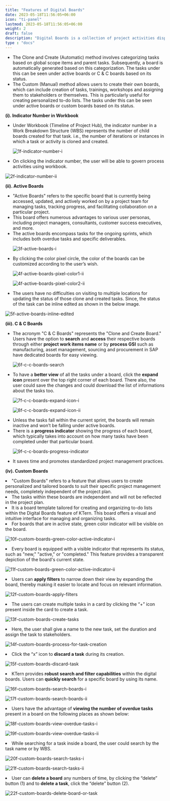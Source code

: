 ```yaml
---
title: "Features of Digital Boards"
date: 2023-05-18T11:56:05+06:00
icon: "ti-panel"
lastmod: 2023-05-18T11:56:05+06:00
weight: 2
draft: false
description: "Digital Boards is a collection of project activities displayed in the form of cards, which helps to comment and update activities more easily"
type : "docs"
---
```

<ul>
<li>
The Clone and Create (Automatic) method involves categorizing tasks based on global scope items and parent tasks. Subsequently, a board is automatically generated based on this categorization. The tasks under this can be seen under active boards or C & C boards based on its status.
</li>
<li>
The Custom (Manual) method allows users to create their own boards, which can include creation of tasks, trainings, workshops and assigning them to stakeholders or themselves. This is particularly useful for creating personalized to-do lists. The tasks under this can be seen under active boards or custom boards based on its status.
</li>
</ul>

**(i). Indicator Number in Workbook**

<ul>
<li>
Under Workbook (Timeline of Project Hub), the indicator number in a Work Breakdown Structure (WBS) represents the number of child boards created for that task. i.e., the number of iterations or instances in which a task or activity is cloned and created.
</li>

![1f-indicator-number-i](https://storage.googleapis.com/ktern-public-files/product-documentation/Boards/1f-indicator-number-i.jpg)

<li>
On clicking the indicator number, the user will be able to govern process activities using workbook.
</li>
</ul>

![2f-indicator-number-ii](https://storage.googleapis.com/ktern-public-files/product-documentation/Boards/2f-indicator-number-ii.jpg)

**(ii). Active Boards**

<ul>
<li>
"Active Boards" refers to the specific board that is currently being accessed, updated, and actively worked on by a project team for managing tasks, tracking progress, and facilitating collaboration on a particular project.
</li>
<li>
This board offers numerous advantages to various user personas, including project managers, consultants, customer success executives, and more.
</li>
<li>
The active boards encompass tasks for the ongoing sprints, which includes both overdue tasks and specific deliverables.
</li>

![3f-active-boards-i](https://storage.googleapis.com/ktern-public-files/product-documentation/Boards/3f-active-boards-i.jpg)

<li>
By clicking the color pixel circle, the color of the boards can be customized according to the user’s wish.
</li>

![4f-active-boards-pixel-color1-ii](https://storage.googleapis.com/ktern-public-files/product-documentation/Boards/4f-active-boards-pixel-color1-ii.jpg)

![4f-active-boards-pixel-color2-ii](https://storage.googleapis.com/ktern-public-files/product-documentation/Boards/4f-active-boards-pixel-color2-ii.jpg)

<li>
The users have no difficulties on visiting to multiple locations for updating the status of those clone and created tasks. Since, the status of the task can be inline edited as shown in the below image.
</li>
</ul>

![5f-active-boards-inline-edited](https://storage.googleapis.com/ktern-public-files/product-documentation/Boards/5f-active-boards-inline-edited.jpg)

**(iii). C & C Boards**

<ul>
<li>
The acronym "C & C Boards" represents the "Clone and Create Board." Users have the option to <b>search</b> and <b>access</b> their respective boards through either <b>project work items name</b> or by <b>process GSI</b> such as manufacturing, asset management, sourcing and procurement in SAP have dedicated boards for easy viewing.
</li>

![6f-c-c-boards-search](https://storage.googleapis.com/ktern-public-files/product-documentation/Boards/6f-c-c-boards-search.jpg)

<li>
To have a <b>better view</b> of all the tasks under a board, click the <b>expand icon</b> present over the top right corner of each board. There also, the user could save the changes and could download the list of informations about the tasks too. 
</li>

![7f-c-c-boards-expand-icon-i](https://storage.googleapis.com/ktern-public-files/product-documentation/Boards/7f-c-c-boards-expand-icon-i.jpg)

![8f-c-c-boards-expand-icon-ii](https://storage.googleapis.com/ktern-public-files/product-documentation/Boards/8f-c-c-boards-expand-icon-ii.jpg)

<li>
Unless the tasks fall within the current sprint, the boards will remain inactive and won’t be falling under active boards. 
</li>
<li>
There is a <b>progress indicator</b> showing the progress of each board, which typically takes into account on how many tasks have been completed under that particular board.
</li>

![9f-c-c-boards-progress-indicator](https://storage.googleapis.com/ktern-public-files/product-documentation/Boards/9f-c-c-boards-progress-indicator.jpg)

<li>
It saves time and promotes standardized project management practices.
</li>
</ul>

**(iv). Custom Boards**

<li>
"Custom Boards" refers to a feature that allows users to create personalized and tailored boards to suit their specific project management needs, completely independent of the project plan. 
</li>
<li>
The tasks within these boards are independent and will not be reflected in the project plan.
</li>
<li>
It is a board template tailored for creating and organizing to-do lists within the Digital Boards feature of KTern. This board offers a visual and intuitive interface for managing and organizing tasks.
</li>
<li>
For boards that are in active state, green color indicator will be visible on the board.
</li> 

![10f-custom-boards-green-color-active-indicator-i](https://storage.googleapis.com/ktern-public-files/product-documentation/Boards/10f-custom-boards-green-color-active-indicator-i.jpg)

<li>
Every board is equipped with a visible indicator that represents its status, such as "new," "active," or "completed." This feature provides a transparent depiction of the board's current state.
</li>

![11f-custom-boards-green-color-active-indicator-ii](https://storage.googleapis.com/ktern-public-files/product-documentation/Boards/11f-custom-boards-green-color-active-indicator-ii.jpg)

<li>
Users can <b>apply filters</b> to narrow down their view by expanding the board, thereby making it easier to locate and focus on relevant information.
</li>

![12f-custom-boards-apply-filters](https://storage.googleapis.com/ktern-public-files/product-documentation/Boards/12f-custom-boards-apply-filters.jpg)

<li>
The users can create multiple tasks in a card by clicking the “+” icon present inside the card to create a task.
</li>

![13f-custom-boards-create-tasks](https://storage.googleapis.com/ktern-public-files/product-documentation/Boards/13f-custom-boards-create-tasks.jpg)

<li>
Here, the user shall give a name to the new task, set the duration and assign the task to stakeholders. 
</li>

![14f-custom-boards-process-for-task-creation](https://storage.googleapis.com/ktern-public-files/product-documentation/Boards/14f-custom-boards-process-for-task-creation.jpg)

<li>
Click the “x” icon to <b>discard a task</b> during its creation.
</li>

![15f-custom-boards-discard-task](https://storage.googleapis.com/ktern-public-files/product-documentation/Boards/15f-custom-boards-discard-task.jpg)

<li>
KTern provides <b>robust search and filter capabilities</b> within the digital boards. Users can <b>quickly search</b> for a specific board by using its name.
</li>

![16f-custom-boards-search-boards-i](https://storage.googleapis.com/ktern-public-files/product-documentation/Boards/16f-custom-boards-search-boards-i.jpg)

![17f-custom-boards-search-boards-ii](https://storage.googleapis.com/ktern-public-files/product-documentation/Boards/17f-custom-boards-search-boards-ii.jpg)

<li>
Users have the advantage of <b>viewing the number of overdue tasks</b> present in a board on the following places as shown below: 
</li>

![18f-custom-boards-view-overdue-tasks-i](https://storage.googleapis.com/ktern-public-files/product-documentation/Boards/18f-custom-boards-view-overdue-tasks-i.jpg)

![19f-custom-boards-view-overdue-tasks-ii](https://storage.googleapis.com/ktern-public-files/product-documentation/Boards/19f-custom-boards-view-overdue-tasks-ii.jpg)

<li>
While searching for a task inside a board, the user could search by the task name or by WBS.
</li>

![20f-custom-boards-search-tasks-i](https://storage.googleapis.com/ktern-public-files/product-documentation/Boards/20f-custom-boards-search-tasks-i.jpg)

![21f-custom-boards-search-tasks-ii](https://storage.googleapis.com/ktern-public-files/product-documentation/Boards/21f-custom-boards-search-tasks-ii.jpg)

<li>
User can <b>delete a board</b> any numbers of time, by clicking the “delete” button (1) and to <b>delete a task</b>, click the “delete” button (2).
</li>
</ul>

![22f-custom-boards-delete-board-or-task](https://storage.googleapis.com/ktern-public-files/product-documentation/Boards/22f-custom-boards-delete-board-or-task.jpg)
